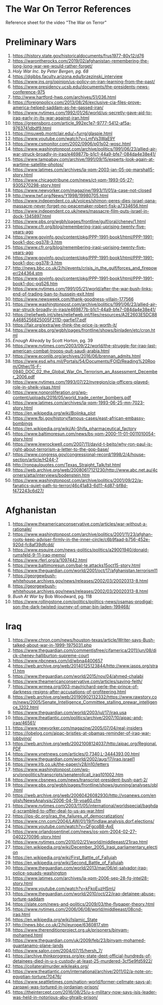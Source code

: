 # The War On Terror References
Reference sheet for the video "The War on Terror"

# Preliminary Wars
  1) https://history.state.gov/historicaldocuments/frus1977-80v12/d76
  2) https://warontherocks.com/2019/02/afghanistan-remembering-the-long-long-war-we-would-rather-forget/
  3) _Holy War Inc. by Peter Bergen, pg. 68_ 
  4) https://dgibbs.faculty.arizona.edu/brzezinski_interview
  5) https://www.jns.org/opinion/us-policy-on-iran-learning-from-the-past/
  6) https://www.presidency.ucsb.edu/documents/the-presidents-news-conference-975
  7) http://www.hartford-hwp.com/archives/51/036.html
  8) https://foreignpolicy.com/2013/08/26/exclusive-cia-files-prove-america-helped-saddam-as-he-gassed-iran/
  9) https://www.nytimes.com/1992/01/26/world/us-secretly-gave-aid-to-iraq-early-in-its-war-against-iran.html
  10) https://greensboro.com/article_992ec1e7-9777-5412-af5a-9763741dbdf9.html
  11) https://msuweb.montclair.edu/~furrg/glaspie.html
  12) https://www.youtube.com/watch?v=LmfVs3WaE9Y
  13) https://www.csmonitor.com/2002/0906/p01s02-wosc.html
  14) https://www.washingtonpost.com/archive/politics/1991/06/23/allied-air-war-struck-broadly-in-iraq/e469877b-b1c1-44a9-bfe7-084da4e38e41/
  15) https://www.tampabay.com/archive/1991/09/15/experts-look-again-at-wartime-satellite-photos/
  16) https://www.latimes.com/archives/la-xpm-2003-jan-05-op-marshall5-story.html
  17) https://www.chicagotribune.com/news/ct-xpm-1993-05-27-9305270298-story.html
  18) https://www.newyorker.com/magazine/1993/11/01/a-case-not-closed
  19) http://www.twf.org/News/Y1998/19980705.html
  20) https://www.independent.co.uk/voices/shimon-peres-dies-israel-qana-massacre-never-forget-no-peacemaker-robert-fisk-a7334656.html
  21) https://www.independent.co.uk/news/massacre-film-puts-israel-in-dock-1345897.html
  22) https://www.pbs.org/wgbh/pages/frontline/gulf/oral/cheney/1.html
  23) https://www.cfr.org/blog/remembering-iraqi-uprising-twenty-five-years-ago
  24) https://www.govinfo.gov/content/pkg/PPP-1991-book1/html/PPP-1991-book1-doc-pg378-3.htm 
  25) https://www.cfr.org/blog/remembering-iraqi-uprising-twenty-five-years-ago
  26) https://www.govinfo.gov/content/pkg/PPP-1991-book1/html/PPP-1991-book1-doc-pg378-3.htm
  27) http://news.bbc.co.uk/2/hi/events/crisis_in_the_gulf/forces_and_firepower/244364.stm
  28) https://www.govinfo.gov/content/pkg/PPP-1991-book1/html/PPP-1991-book1-doc-pg526.htm 
  29) https://www.nytimes.com/1991/05/21/world/after-the-war-bush-links-end-of-trading-ban-to-hussein-exit.html
  30) https://www.newsweek.com/thank-goodness-villain-177566
  31) https://www.washingtonpost.com/archive/politics/1991/06/23/allied-air-war-struck-broadly-in-iraq/e469877b-b1c1-44a9-bfe7-084da4e38e41/
  32) https://reliefweb.int/sites/reliefweb.int/files/resources/A2E2603E5DC88A4685256825005F211D-garfie17.pdf
  33) https://fair.org/extra/we-think-the-price-is-worth-it/
  34) https://www.pbs.org/wgbh/pages/frontline/shows/binladen/etc/cron.html
  35) _Enough Already_ by Scott Horton, pg. 39
  36) https://www.nytimes.com/2003/09/22/world/the-struggle-for-iraq-last-american-combat-troops-quit-saudi-arabia.html
  37) https://www.econlib.org/archives/2016/06/brennan_admits.html
  38) https://www.esd.whs.mil/Portals/54/Documents/FOID/Reading%20Room/Other/15-F-0940_DOC_02_the_Global_War_On_Terrorism_an_Assessment_December_2006.pdf
  39) https://www.nytimes.com/1993/07/22/nyregion/cia-officers-played-role-in-sheik-visas.html
  40) https://www.nonproliferation.org/wp-content/uploads/2016/05/world_trade_center_bombers.pdf
  41) https://www.latimes.com/archives/la-xpm-1993-06-25-mn-7023-story.html
  42) https://en.wikipedia.org/wiki/Bojinka_plot
  43) https://www.fbi.gov/history/famous-cases/east-african-embassy-bombings
  44) https://en.wikipedia.org/wiki/Al-Shifa_pharmaceutical_factory
  45) https://www.baltimoresun.com/news/bs-xpm-2000-11-01-0011010054-story.html
  46) https://www.lewrockwell.com/2007/11/david-t-beito/why-ron-paul-is-right-about-terrorism-a-letter-to-the-gop-base/
  47) https://www.congress.gov/congressional-record/1998/2/4/house-section/article/H244-7
  48) http://ronpaulquotes.com/Texas_Straight_Talk/tst.html
  49) https://web.archive.org/web/20080617121230/http://www.abc.net.au/4corners/atta/interviews/bodenstein.htm
  50) https://www.washingtonpost.com/archive/politics/2001/09/22/a-fanatics-quiet-path-to-terror/46c41a83-6d11-4d87-bf8d-f472243c6d27/

# Afghanistan
  1) https://www.theamericanconservative.com/articles/war-without-a-rationale/
  2) https://www.washingtonpost.com/archive/politics/2001/11/23/afghan-roots-keep-adviser-firmly-in-the-inner-circle/c6b9faad-b756-452e-920d-fc8af39dfcdd/
  3) https://www.esquire.com/news-politics/politics/a29001940/donald-rumsfeld-9-11-iraq-memo/
  4) https://www.rferl.org/a/1097442.html
  5) https://www.baltimoresun.com/bal-te.attacks15oct15-story.html
  6) https://www.theguardian.com/world/2001/oct/17/afghanistan.terrorism11
  7) https://georgewbush-whitehouse.archives.gov/news/releases/2002/03/20020313-8.html
  8) https://georgewbush-whitehouse.archives.gov/news/releases/2002/03/20020313-8.html
  9) _Bush At War_ by Bob Woodward, pg. 118
  10) https://www.rollingstone.com/politics/politics-news/osamas-prodigal-son-the-dark-twisted-journey-of-omar-bin-laden-199468/

# Iraq
  1) https://www.chron.com/news/houston-texas/article/Writer-says-Bush-talked-about-war-in-1999-1975031.php
  2) https://www.theguardian.com/commentisfree/cifamerica/2011/jun/08/dick-cheney-halliburton-supreme-court
  3) https://www.nbcnews.com/id/wbna4400657
  4) https://web.archive.org/web/20140125123844/http://www.iasps.org/strat1.htm
  5) https://www.theguardian.com/world/2015/nov/04/ahmed-chalabi
  6) https://www.theamericanconservative.com/articles/saving-feith/
  7) https://www.wrmea.org/003-may/richard-perle-the-prince-of-darkness-resigns-after-accusations-of-profiteering.html
  8) https://web.archive.org/web/20190902132332/https://www.rawstory.com/news/2005/Senate_Intelligence_Committee_stalling_prewar_intelligence_1202.html
  9) https://www.theguardian.com/world/2003/jul/17/iraq.usa
  10) https://www.theatlantic.com/politics/archive/2007/10/aipac-and-iraq/46561/
  11) https://www.newyorker.com/magazine/2005/07/04/real-insiders
  12) https://lobelog.com/aipac-bristles-at-obamas-reminder-of-iraq-war-lobbying/
  13) https://web.archive.org/web/20021008124037/http:/aipac.org/Regional.PDF
  14) https://www.ynetnews.com/articles/0,7340,L-3444393,00.html
  15) https://www.theguardian.com/world/2002/aug/17/iraq.israel1
  16) https://www.lrb.co.uk/the-paper/v28/n10/letters
  17) https://www.washingtonpost.com/wp-srv/onpolitics/transcripts/senaterollcall_iraq101002.htm
  18) https://www.cbsnews.com/news/transcript-president-bush-part-2/
  19) https://www.pbs.org/wgbh/pages/frontline/shows/gunning/analyses/obl.html
  20) https://web.archive.org/web/20060426082930/http://voanews.com/english/NewsAnalysis/2006-04-19-voa60.cfm
  21) https://www.nytimes.com/2003/11/05/international/worldspecial/baghdad-scrambled-to-offer-deal-to-us-as-war.html
  22) https://ips-dc.org/iraq_the_failures_of_democratization/
  23) https://www.cnn.com/2004/LAW/01/19/findlaw.analysis.dorf.elections/
  24) https://www.youtube.com/watch?v=QFgcqB8-AxE
  25) https://www.orlandosentinel.com/news/os-xpm-2004-02-27-0402270096-story.html
  26) https://www.nytimes.com/2010/02/21/world/middleeast/21iraq.html
  27) https://en.wikipedia.org/wiki/December_2005_Iraqi_parliamentary_election
  28) https://en.wikipedia.org/wiki/First_Battle_of_Fallujah
  29) https://en.wikipedia.org/wiki/Second_Battle_of_Fallujah
  30) https://www.theguardian.com/world/2013/mar/06/el-salvador-iraq-police-squads-washington
  31) https://www.latimes.com/archives/la-xpm-2006-sep-28-fg-intel28-story.html
  32) https://www.youtube.com/watch?v=kFkoEuzHSmU
  33) https://www.theguardian.com/world/2010/oct/22/iraq-detainee-abuse-torture-saddam
  34) https://slate.com/news-and-politics/2009/03/the-flypaper-theory.html
  35) https://www.nytimes.com/2006/06/08/world/middleeast/08cnd-iraq.html
  36) https://en.wikipedia.org/wiki/Islamic_State
  37) http://news.bbc.co.uk/2/hi/europe/6360817.stm
  38) https://www.therenditionproject.org.uk/prisoners/binyam-mohamed.html
  39) https://www.theguardian.com/uk/2009/feb/23/binyam-mohamed-guantanamo-plane-lands
  40) https://www.salon.com/2004/07/15/hersh_7/
  41) https://archive.thinkprogress.org/ex-state-dept-official-hundreds-of-detainees-died-in-u-s-custody-at-least-25-murdered-3cf5e9fd5922/
  42) https://collateralmurder.wikileaks.org/
  43) https://www.theatlantic.com/international/archive/2011/02/a-note-on-egyptian-torture/70476/
  44) https://www.seattletimes.com/nation-world/former-cellmate-says-al-zarqawi-was-tortured-in-jordanian-prison/
  45) https://theintercept.com/2016/08/25/u-s-military-now-says-isis-leader-was-held-in-notorious-abu-ghraib-prison/
